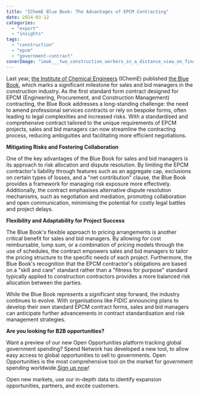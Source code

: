 ```yaml
---
title: "IChemE Blue Book: The Advantages of EPCM Contracting"
date: 2024-03-12
categories: 
  - "export"
  - "insights"
tags: 
  - "construction"
  - "epcm"
  - "government-contract"
coverImage: "imak___two_construction_workers_in_a_distance_view_on_financial_9a610174-777f-43f9-ab05-d38120761c40.png"
---
```


Last year, [the Institute of Chemical Engineers](https://www.icheme.org/) (IChemE) published [the Blue Book](https://www.icheme.org/media/24926/985986bluebook.pdf), which marks a significant milestone for sales and bid managers in the construction industry. As the first standard form contract designed for EPCM (Engineering, Procurement, and Construction Management) contracting, the Blue Book addresses a long-standing challenge: the need to amend professional services contracts or rely on bespoke forms, often leading to legal complexities and increased risks. With a standardised and comprehensive contract tailored to the unique requirements of EPCM projects, sales and bid managers can now streamline the contracting process, reducing ambiguities and facilitating more efficient negotiations.

**Mitigating Risks and Fostering Collaboration**

One of the key advantages of the Blue Book for sales and bid managers is its approach to risk allocation and dispute resolution. By limiting the EPCM contractor's liability through features such as an aggregate cap, exclusions on certain types of losses, and a "net contribution" clause, the Blue Book provides a framework for managing risk exposure more effectively. Additionally, the contract emphasises alternative dispute resolution mechanisms, such as negotiation and mediation, promoting collaboration and open communication, minimising the potential for costly legal battles and project delays.

**Flexibility and Adaptability for Project Success**

The Blue Book's flexible approach to pricing arrangements is another critical benefit for sales and bid managers. By allowing for cost reimbursable, lump sum, or a combination of pricing models through the use of schedules, the contract empowers sales and bid managers to tailor the pricing structure to the specific needs of each project. Furthermore, the Blue Book's recognition that the EPCM contractor's obligations are based on a "skill and care" standard rather than a "fitness for purpose" standard typically applied to construction contractors provides a more balanced risk allocation between the parties.

While the Blue Book represents a significant step forward, the industry continues to evolve. With organisations like FIDIC announcing plans to develop their own standard EPCM contract forms, sales and bid managers can anticipate further advancements in contract standardisation and risk management strategies.

**Are you looking for B2B opportunities?**

Want a preview of our new Open Opportunities platform tracking global government spending? Spend Network has developed a new tool, to allow easy access to global opportunities to sell to governments. Open Opportunities is the most comprehensive tool on the market for government spending worldwide.[Sign up now](https://www.openopportunities.co/early-access/)!

Open new markets, use our in-depth data to identify expansion opportunities, partners, and excite customers.
